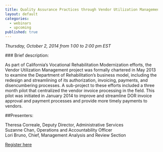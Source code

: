 ```yaml
---
title: Quality Assurance Practices through Vendor Utilization Management in California Department of Rehabilitation
layout: default
categories: 
  - webinars
  - upcoming
published: true
---
```


*Thursday, October 2, 2014 from 1:00 to 2:00 pm EST*

### Brief description:

As part of California’s Vocational Rehabilitation Modernization efforts, the Vendor Utilization Management project was formally chartered in May 2013 to examine the Department of Rehabilitation’s business model, including the redesign and streamlining of its authorization, invoicing, payments, and disencumbering processes.  A sub-project to these efforts included a three month pilot that centralized the vendor invoice processing in the field.  This pilot was initiated in January 2014 to improve and streamline DOR invoice approval and payment processes and provide more timely payments to vendors.

##Presenters:

Theresa Correale, Deputy Director, Administrative Services  
Suzanne Chan, Operations and Accountability Officer  
Lori Bruno, Chief, Management Analysis and Review Section

<a class="btn btn-primary btn-lg" role="button" href="https://events-na6.adobeconnect.com/content/connect/c1/839220836/en/events/event/shared/1149932032/event_registration.html?sco-id=1239908998&_charset_=utf-8">Register here</a>